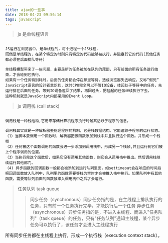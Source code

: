 ```yaml
---
title: ajax的一些事
date: 2018-04-23 09:56:14
tags: javascript
---
```


> js 是单线程语言

``` tip

JS运行在浏览器中，是单线程的，每个进程一个JS线程，
既然是单线程的，在某个特定的时刻只有特定的代码能够被执行，并阻塞其它的代码(其他任务都必须在后面排队等待)

单线程模型带来了一些问题，主要是新的任务被加在队列的尾部，只有前面的所有任务运行结束，才会轮到它执行。
如果有一个任务特别耗时，后面的任务都会停在那里等待，造成浏览器失去响应，又称“假死”
JavaScript语言的设计者意识到，这时CPU完全可以不管IO设备，挂起处于等待中的任务，先运行排在后面的任务。等到IO设备返回了结果，再回过头，把挂起的任务继续执行下去。
这种机制就是JavaScript内部采用的Event Loop。

```

> js 调用栈 (call stack)

``` tip

调用栈是一种栈结构,它用来存储计算机程序执行时候其活跃子程序的信息。

调用栈其实就是一种解析器去处理程序的机制，它是栈数据结构。它能追踪子程序的运行状态。
（1）当脚本要调用一个函数时，解析器把该函数添加到栈中并且执行这个函数。并形成一个栈帧
（2）任何被这个函数调用的函数会进一步添加到调用栈中，形成另一个栈帧,并且运行到它们被上个程序调用的位置。
（3）当执行完这个函数后，如果它没有调用其他函数，则它会从调用栈中推出。然后调用栈继续运行其他部门。
（4) 异步函数的回调函数一般都会被添加到运行队列里面，如settimeout会在响应的时间后把回调函数放入队列中，队列里的函数需要等栈为空时才会被推入栈中执行。如果队列中有其他函数，需要等队列前面的函数被堆入调用栈中之后才会运行。

```

> 任务队列 task queue
>>同步任务（synchronous）同步任务指的是，在主线程上排队执行的任务，只有前一个任务执行完毕，才能执行后一个任务
>>异步任务（asynchronous）异步任务指的是，不进入主线程、而进入"任务队列"（task queue）的任务，只有"任务队列"通知主线程，某个异步任务可以执行了，该任务才会进入主线程执行

所有同步任务都在主线程上执行，形成一个执行栈（execution context stack）。